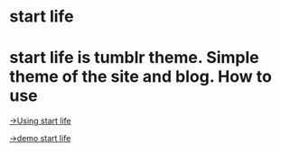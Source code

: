 start life
=========
start life is tumblr theme. Simple theme of the site and blog.
How to use
=========
<a href="http://demo-startlife.tumblr.com/tagged/blog/" target="_blank">→Using start life</a>

<a href="http://demo-startlife.tumblr.com" target="_blank">→demo start life</a>
